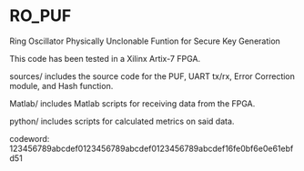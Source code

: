 # RO_PUF
 Ring Oscillator Physically Unclonable Funtion for Secure Key Generation

This code has been tested in a Xilinx Artix-7 FPGA.

sources/ includes the source code for the PUF, UART tx/rx, Error Correction module, and Hash function.

Matlab/ includes Matlab scripts for receiving data from the FPGA.

python/ includes scripts for calculated metrics on said data.

codeword: 123456789abcdef0123456789abcdef0123456789abcdef16fe0bf6e0e61ebfd51
